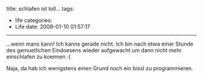 title: schlafen ist toll...
tags:
  - life
categories:
  - Life
date: 2008-01-10 01:57:17
---

...wenn mans kann! Ich kanns gerade nicht. Ich bin nach etwa einer Stunde des gemuetlichen Eindoesens wieder aufgewacht um dann nicht mehr einschlafen zu koennen :(

Naja, da hab ich wenigstens einen Grund noch ein bissl zu programmieren.
